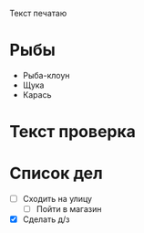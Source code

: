 Текст печатаю 

# Рыбы
* Рыба-клоун
* Щука
* Карась
# Текст проверка 
# Cписок дел
* [ ] Сходить на улицу
    * [ ] Пойти в магазин
* [X] Сделать д/з
